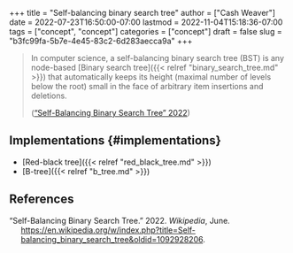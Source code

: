 +++
title = "Self-balancing binary search tree"
author = ["Cash Weaver"]
date = 2022-07-23T16:50:00-07:00
lastmod = 2022-11-04T15:18:36-07:00
tags = ["concept", "concept"]
categories = ["concept"]
draft = false
slug = "b3fc99fa-5b7e-4e45-83c2-6d283aecca9a"
+++

> In computer science, a self-balancing binary search tree (BST) is any node-based [Binary search tree]({{< relref "binary_search_tree.md" >}}) that automatically keeps its height (maximal number of levels below the root) small in the face of arbitrary item insertions and deletions.
>
> (<a href="#citeproc_bib_item_1">“Self-Balancing Binary Search Tree” 2022</a>)


## Implementations {#implementations}

-   [Red-black tree]({{< relref "red_black_tree.md" >}})
-   [B-tree]({{< relref "b_tree.md" >}})

## References

<style>.csl-entry{text-indent: -1.5em; margin-left: 1.5em;}</style><div class="csl-bib-body">
  <div class="csl-entry"><a id="citeproc_bib_item_1"></a>“Self-Balancing Binary Search Tree.” 2022. <i>Wikipedia</i>, June. <a href="https://en.wikipedia.org/w/index.php?title=Self-balancing_binary_search_tree&oldid=1092928206">https://en.wikipedia.org/w/index.php?title=Self-balancing_binary_search_tree&#38;oldid=1092928206</a>.</div>
</div>
